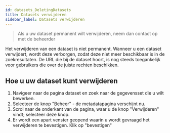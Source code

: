 ```yaml
---
id: datasets_DeletingDatasets
title: Datasets verwijderen 
sidebar_label: Datasets verwijderen 
---
```

>Als u uw dataset permanent wilt verwijderen, neem dan contact op met de beheerder 

Het verwijderen van een dataset is niet permanent. Wanneer u een dataset verwijdert, wordt deze verborgen, zodat deze niet meer beschikbaar is in de zoekresultaten. De URL die bij de dataset hoort, is nog steeds toegankelijk voor gebruikers die over de juiste rechten beschikken.


## Hoe u uw dataset kunt verwijderen 
1. Navigeer naar de pagina dataset en zoek naar de gegevensset die u wilt bewerken. 
2. Selecteer de knop "Beheer" - de metadatapagina verschijnt nu. 
3. Scrol naar de onderkant van de pagina, waar u de knop "Verwijderen" vindt; selecteer deze knop. 
4. Er wordt een apart venster geopend waarin u wordt gevraagd het verwijderen te bevestigen. Klik op "bevestigen" 
